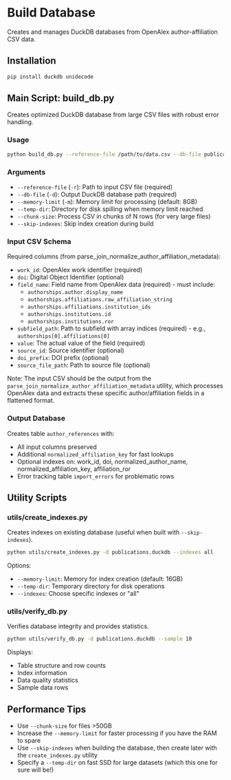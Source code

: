 # Build Database

Creates and manages DuckDB databases from OpenAlex author-affiliation CSV data.

## Installation
```bash
pip install duckdb unidecode
```

## Main Script: build_db.py

Creates optimized DuckDB database from large CSV files with robust error handling.

### Usage
```bash
python build_db.py --reference-file /path/to/data.csv --db-file publications.duckdb
```

### Arguments
- `--reference-file` (`-r`): Path to input CSV file (required)
- `--db-file` (`-d`): Output DuckDB database path (required)
- `--memory-limit` (`-m`): Memory limit for processing (default: 8GB)
- `--temp-dir`: Directory for disk spilling when memory limit reached
- `--chunk-size`: Process CSV in chunks of N rows (for very large files)
- `--skip-indexes`: Skip index creation during build

### Input CSV Schema
Required columns (from parse_join_normalize_author_affiliation_metadata):
- `work_id`: OpenAlex work identifier (required)
- `doi`: Digital Object Identifier (optional)
- `field_name`: Field name from OpenAlex data (required) - must include:
  - `authorships.author.display_name`
  - `authorships.affiliations.raw_affiliation_string` 
  - `authorships.affiliations.institution_ids`
  - `authorships.institutions.id`
  - `authorships.institutions.ror`
- `subfield_path`: Path to subfield with array indices (required) - e.g., `authorships[0].affiliations[0]`
- `value`: The actual value of the field (required)
- `source_id`: Source identifier (optional)
- `doi_prefix`: DOI prefix (optional)
- `source_file_path`: Path to source file (optional)

Note: The input CSV should be the output from the `parse_join_normalize_author_affiliation_metadata` utility, which processes OpenAlex data and extracts these specific author/affiliation fields in a flattened format.

### Output Database
Creates table `author_references` with:
- All input columns preserved
- Additional `normalized_affiliation_key` for fast lookups
- Optional indexes on: work_id, doi, normalized_author_name, normalized_affiliation_key, affiliation_ror
- Error tracking table `import_errors` for problematic rows

## Utility Scripts

### utils/create_indexes.py
Creates indexes on existing database (useful when built with `--skip-indexes`).

```bash
python utils/create_indexes.py -d publications.duckdb --indexes all
```

Options:
- `--memory-limit`: Memory for index creation (default: 16GB)
- `--temp-dir`: Temporary directory for disk operations
- `--indexes`: Choose specific indexes or "all"

### utils/verify_db.py
Verifies database integrity and provides statistics.

```bash
python utils/verify_db.py -d publications.duckdb --sample 10
```

Displays:
- Table structure and row counts
- Index information
- Data quality statistics
- Sample data rows

## Performance Tips
- Use `--chunk-size` for files >50GB
- Increase the `--memory-limit` for faster processing if you have the RAM to spare
- Use `--skip-indexes` when building the database, then create later with the `create_indexes.py` utility
- Specify a `--temp-dir` on fast SSD for large datasets (which this one for sure will be!)